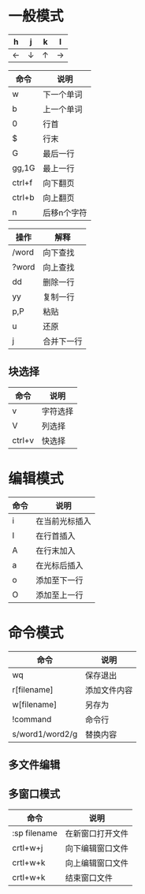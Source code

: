 <!--more-->

# 一般模式

|h|j|k|l|
|---|---|---|---|
|←|↓|↑|→|

|命令|说明|
|---|---|
|w|下一个单词|
|b|上一个单词|
|0|行首|
|$|行末|
|G|最后一行|
|gg,1G|最上一行|
|ctrl+f|向下翻页|  
|ctrl+b|向上翻页|
|n<space>|后移n个字符

|操作|解释|
|---|---|
|/word|向下查找|
|?word|向上查找|
|dd|删除一行|
|yy|复制一行|
|p,P|粘贴|
|u|还原|
|j|合并下一行|

## 块选择

|命令|说明|
|---|---|
|v|字符选择|
|V|列选择|
|ctrl+v|快选择|

# 编辑模式

|命令|说明|
|---|---|
|i|在当前光标插入|
|I|在行首插入|
|A|在行末加入|
|a|在光标后插入|
|o|添加至下一行|
|O|添加至上一行|

# 命令模式

|命令|说明|
|---|---|
|wq|保存退出|
|r[filename]|添加文件内容|
|w[filename]|另存为|
|!command|命令行|
|s/word1/word2/g|替换内容|

## 多文件编辑

## 多窗口模式
|命令|说明|
|---|---|
|:sp filename|在新窗口打开文件|
|crtl+w+j|向下编辑窗口文件|
|crtl+w+k|向上编辑窗口文件|
|crtl+w+k|结束窗口文件|